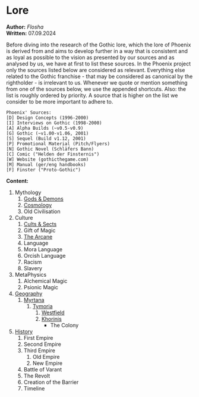 # Lore

**Author:** *Flosha*  
**Written:** 07.09.2024  

Before diving into the research of the Gothic lore, which the lore of Phoenix is derived from and aims to develop further in a way that is consistent and as loyal as possible to the vision as presented by our sources and as analysed by us, we have at first to list these sources. In the Phoenix project only the sources listed below are considered as relevant. Everything else related to the Gothic franchise - that may be considered as canonical by the rightholder - is irrelevant to us. Whenever we quote or mention something from one of the sources below, we use the appended shortcuts. Also: the list is roughly ordered by priority. A source that is higher on the list we consider to be more important to adhere to.

```
Phoenix' Sources:
[D] Design Concepts (1996-2000)
[I] Interviews on Gothic (1998-2000)
[A] Alpha Builds (~v0.5-v0.9)    
[G] Gothic (~v1.00-v1.06, 2001)   
[S] Sequel (Build v1.12, 2001)  
[P] Promotional Material (Pitch/Flyers)   
[N] Gothic Novel (Schläfers Bann)  
[C] Comic ("Helden der Finsternis")   
[W] Website (gothicthegame.com)  
[M] Manual (ger/eng handbooks)  
[F] Finster ("Proto-Gothic")   
```


**Content:**

1. Mythology
    1. [Gods & Demons](/lore/gods)
    2. [Cosmology](/lore/spheres)
    3. Old Civilisation
2. Culture
    1. [Cults & Sects](/lore/cults)
    2. Gift of Magic
    3. [The Arcane](/lore/arcane)
    4. Language
	1. Mora Language
	2. Orcish Language
    5. Racism
    6. Slavery
3. MetaPhysics
    1. Alchemical Magic
    2. Psionic Magic
4. [Geography](/lore/geography)
    1. [Myrtana](/lore/myrtana)
        1. [Tymoria](/lore/tymoris)
            1. [Westfield](/lore/westfield)
            2. [Khorinis](/lore/khorinis)
                * The Colony
5. [History](/lore/history)
    1. First Empire
    2. Second Empire
    3. Third Empire
        1. Old Empire
        2. New Empire
    4. Battle of Varant
    5. The Revolt
    6. Creation of the Barrier <!-- here include size of the barrier -->
    7. Timeline 

